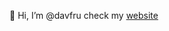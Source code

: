 👋 Hi, I’m @davfru check my [website](davidefruci.com)


<!---
davfru/davfru is a ✨ special ✨ repository because its `README.md` (this file) appears on your GitHub profile.
You can click the Preview link to take a look at your changes.
--->
